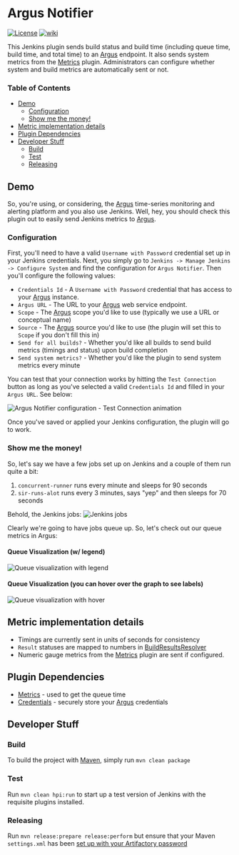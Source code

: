 # Argus Notifier
[![License](https://img.shields.io/github/license/jenkinsci/argus-notifier.svg)](LICENSE)
[![wiki](https://img.shields.io/badge/Argus%20Notifier%20Plugin-WIKI-blue.svg?style=flat)](http://wiki.jenkins-ci.org/display/JENKINS/Argus+Notifier+Plugin)

This Jenkins plugin sends build status and build time (including queue time, build time, and total time) to 
an [Argus](https://github.com/salesforce/Argus) endpoint. It also sends system metrics from the 
[Metrics](https://plugins.jenkins.io/metrics) plugin. Administrators can configure whether system and build metrics
are automatically sent or not.

### Table of Contents
* [Demo](#demo)
  * [Configuration](#configuration)
  * [Show me the money!](#show-me-the-money)
* [Metric implementation details](#metric-implementation-details)
* [Plugin Dependencies](#plugin-dependencies)
* [Developer Stuff](#developer-stuff)
  * [Build](#build)
  * [Test](#test)
  * [Releasing](#releasing)
    
## Demo
So, you're using, or considering, the [Argus](https://github.com/salesforce/Argus) 
time-series monitoring and alerting platform and you also use Jenkins. Well, hey, 
you should check this plugin out to easily send Jenkins metrics to [Argus](https://github.com/salesforce/Argus).

### Configuration
First, you'll need to have a valid `Username with Password` credential set up in your Jenkins 
credentials. Next, you simply go to `Jenkins -> Manage Jenkins -> Configure System` and find the 
configuration for `Argus Notifier`. Then you'll configure the following values:

* `Credentials Id` - A `Username with Password` credential that has access to your 
[Argus](https://github.com/salesforce/Argus) instance.
* `Argus URL` - The URL to your [Argus](https://github.com/salesforce/Argus) web service endpoint. 
* `Scope` - The [Argus](https://github.com/salesforce/Argus) scope you'd like to use (typically we use a URL or 
conceptual name)
* `Source` - The [Argus](https://github.com/salesforce/Argus) source you'd like to use 
(the plugin will set this to `Scope` if you don't fill this in)
* `Send for all builds?` - Whether you'd like all builds to send build metrics (timings and status) upon build 
completion 
* `Send system metrics?` - Whether you'd like the plugin to send system metrics every minute

You can test that your connection works by hitting the `Test Connection` button as long as
you've selected a valid `Credentials Id` and filled in your `Argus URL`. See below:

![Argus Notifier configuration - Test Connection animation](https://s3-us-west-1.amazonaws.com/argus-notifier-plugin/connection-validation.gif)

Once you've saved or applied your Jenkins configuration, the plugin will go to work.

### Show me the money!
So, let's say we have a few jobs set up on Jenkins and a couple of them run quite a bit:
1. `concurrent-runner` runs every minute and sleeps for 90 seconds
2. `sir-runs-alot` runs every 3 minutes, says "yep" and then sleeps for 70 seconds

Behold, the Jenkins jobs:
![Jenkins jobs](https://s3-us-west-1.amazonaws.com/argus-notifier-plugin/jenkins-jobs.gif)

Clearly we're going to have jobs queue up. So, let's check out our queue metrics in Argus:
#### Queue Visualization (w/ legend)
![Queue visualization with legend](https://s3-us-west-1.amazonaws.com/argus-notifier-plugin/jenkins-queue-visualiation-legend.gif) 

#### Queue Visualization (you can hover over the graph to see labels)
![Queue visualization with hover](https://s3-us-west-1.amazonaws.com/argus-notifier-plugin/jenkins-queue-visualiation-hover.gif) 


## Metric implementation details 
* Timings are currently sent in units of seconds for consistency
* `Result` statuses are mapped to numbers in 
[BuildResultsResolver](https://github.com/justinharringa/argus-notifier/blob/master/src/main/java/org/jenkinsci/plugins/argusnotifier/BuildResultsResolver.java#L22)
* Numeric gauge metrics from the [Metrics](https://plugins.jenkins.io/metrics) plugin are sent if configured.
 

## Plugin Dependencies
* [Metrics](https://plugins.jenkins.io/metrics) - used to get the queue time
* [Credentials](https://plugins.jenkins.io/credentials) - securely store your [Argus](https://github.com/salesforce/Argus)
credentials 

## Developer Stuff

### Build
To build the project with [Maven](https://maven.apache.org/), simply run `mvn clean package`

### Test
Run `mvn clean hpi:run` to start up a test version of Jenkins with the requisite plugins installed.

### Releasing
Run `mvn release:prepare release:perform` but ensure that your Maven `settings.xml` has been 
[set up with your Artifactory password](https://wiki.jenkins.io/display/JENKINS/Hosting+Plugins#HostingPlugins-Releasingtojenkins-ci.org)
